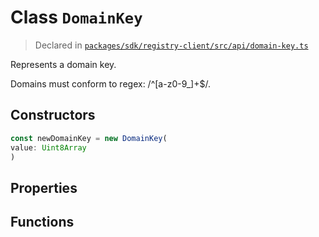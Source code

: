 # Class `DomainKey`
> Declared in [`packages/sdk/registry-client/src/api/domain-key.ts`](https://github.com/dxos/protocols/blob/main/packages/sdk/registry-client/src/api/domain-key.ts#L15)

Represents a domain key.

Domains must conform to regex: /^[a-z0-9_]+$/.

## Constructors
```ts
const newDomainKey = new DomainKey(
value: Uint8Array
)
```

## Properties

## Functions
